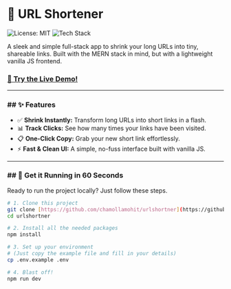 # 🔗 URL Shortener

![License: MIT](https://img.shields.io/badge/License-MIT-yellow.svg)
![Tech Stack](https://img.shields.io/badge/tech-Node.js%20%7C%20Express%20%7C%20MongoDB-lightgrey)

A sleek and simple full-stack app to shrink your long URLs into tiny, shareable links. Built with the MERN stack in mind, but with a lightweight vanilla JS frontend.




### **[🚀 Try the Live Demo!](https://urlshortner-jgzh.onrender.com/)** 

---

### ## ✨ Features

* ✅ **Shrink Instantly:** Transform long URLs into short links in a flash.
* 📊 **Track Clicks:** See how many times your links have been visited.
* 📋 **One-Click Copy:** Grab your new short link effortlessly.
* ⚡ **Fast & Clean UI:** A simple, no-fuss interface built with vanilla JS.

---

### ## 🚀 Get it Running in 60 Seconds

Ready to run the project locally? Just follow these steps.

```bash
# 1. Clone this project
git clone [https://github.com/chamollamohit/urlshortner](https://github.com/chamollamohit/urlshortner)
cd urlshortner

# 2. Install all the needed packages
npm install

# 3. Set up your environment
# (Just copy the example file and fill in your details)
cp .env.example .env

# 4. Blast off!
npm run dev